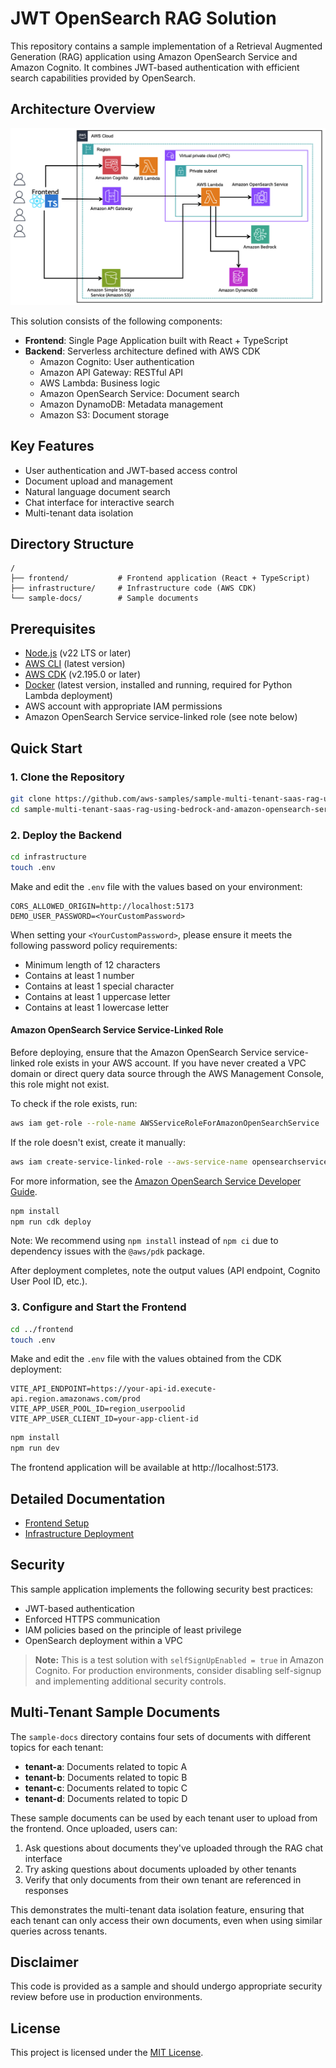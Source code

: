 # JWT OpenSearch RAG Solution

This repository contains a sample implementation of a Retrieval Augmented Generation (RAG) application using Amazon OpenSearch Service and Amazon Cognito. It combines JWT-based authentication with efficient search capabilities provided by OpenSearch.

## Architecture Overview

![Architecture Diagram](./architecture-diagram.png)

This solution consists of the following components:

- **Frontend**: Single Page Application built with React + TypeScript
- **Backend**: Serverless architecture defined with AWS CDK
  - Amazon Cognito: User authentication
  - Amazon API Gateway: RESTful API
  - AWS Lambda: Business logic
  - Amazon OpenSearch Service: Document search
  - Amazon DynamoDB: Metadata management
  - Amazon S3: Document storage

## Key Features

- User authentication and JWT-based access control
- Document upload and management
- Natural language document search
- Chat interface for interactive search
- Multi-tenant data isolation

## Directory Structure

```
/
├── frontend/           # Frontend application (React + TypeScript)
├── infrastructure/     # Infrastructure code (AWS CDK)
└── sample-docs/        # Sample documents
```

## Prerequisites

- [Node.js](https://nodejs.org/) (v22 LTS or later)
- [AWS CLI](https://aws.amazon.com/cli/) (latest version)
- [AWS CDK](https://aws.amazon.com/cdk/) (v2.195.0 or later)
- [Docker](https://www.docker.com/) (latest version, installed and running, required for Python Lambda deployment)
- AWS account with appropriate IAM permissions
- Amazon OpenSearch Service service-linked role (see note below)

## Quick Start


### 1. Clone the Repository

```bash
git clone https://github.com/aws-samples/sample-multi-tenant-saas-rag-using-bedrock-and-amazon-opensearch-service-with-jwt.git
cd sample-multi-tenant-saas-rag-using-bedrock-and-amazon-opensearch-service-with-jwt
```

### 2. Deploy the Backend

```bash
cd infrastructure
touch .env
```

Make and edit the `.env` file with the values based on your environment:

```
CORS_ALLOWED_ORIGIN=http://localhost:5173
DEMO_USER_PASSWORD=<YourCustomPassword>
```

When setting your `<YourCustomPassword>`, please ensure it meets the following password policy requirements:
- Minimum length of 12 characters
- Contains at least 1 number
- Contains at least 1 special character
- Contains at least 1 uppercase letter
- Contains at least 1 lowercase letter

#### Amazon OpenSearch Service Service-Linked Role

Before deploying, ensure that the Amazon OpenSearch Service service-linked role exists in your AWS account. If you have never created a VPC domain or direct query data source through the AWS Management Console, this role might not exist.

To check if the role exists, run:

```bash
aws iam get-role --role-name AWSServiceRoleForAmazonOpenSearchService
```

If the role doesn't exist, create it manually:

```bash
aws iam create-service-linked-role --aws-service-name opensearchservice.amazonaws.com
```

For more information, see the [Amazon OpenSearch Service Developer Guide](https://docs.aws.amazon.com/opensearch-service/latest/developerguide/slr-aos.html#create-slr).

```bash
npm install
npm run cdk deploy
```

Note: We recommend using `npm install` instead of `npm ci` due to dependency issues with the `@aws/pdk` package.

After deployment completes, note the output values (API endpoint, Cognito User Pool ID, etc.).

### 3. Configure and Start the Frontend

```bash
cd ../frontend
touch .env
```

Make and edit the `.env` file with the values obtained from the CDK deployment:

```
VITE_API_ENDPOINT=https://your-api-id.execute-api.region.amazonaws.com/prod
VITE_APP_USER_POOL_ID=region_userpoolid
VITE_APP_USER_CLIENT_ID=your-app-client-id
```

```bash
npm install
npm run dev
```

The frontend application will be available at http://localhost:5173.

## Detailed Documentation

- [Frontend Setup](./frontend/README.md)
- [Infrastructure Deployment](./infrastructure/README.md)

## Security

This sample application implements the following security best practices:

- JWT-based authentication
- Enforced HTTPS communication
- IAM policies based on the principle of least privilege
- OpenSearch deployment within a VPC

> **Note:** This is a test solution with `selfSignUpEnabled = true` in Amazon Cognito. For production environments, consider disabling self-signup and implementing additional security controls.

## Multi-Tenant Sample Documents

The `sample-docs` directory contains four sets of documents with different topics for each tenant:

- **tenant-a**: Documents related to topic A
- **tenant-b**: Documents related to topic B
- **tenant-c**: Documents related to topic C
- **tenant-d**: Documents related to topic D

These sample documents can be used by each tenant user to upload from the frontend. Once uploaded, users can:

1. Ask questions about documents they've uploaded through the RAG chat interface
2. Try asking questions about documents uploaded by other tenants
3. Verify that only documents from their own tenant are referenced in responses

This demonstrates the multi-tenant data isolation feature, ensuring that each tenant can only access their own documents, even when using similar queries across tenants.

## Disclaimer

This code is provided as a sample and should undergo appropriate security review before use in production environments.

## License

This project is licensed under the [MIT License](LICENSE).